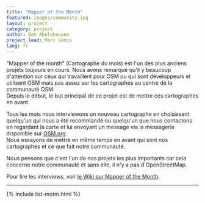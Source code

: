 ```yaml
---
title: "Mapper of the Month"
featured: images/community.jpg
layout: project
category: project
author: Ben Abelshausen
project_lead: Marc Gemis
lang: fr
---
```


"Mapper of the month" (Cartographe du mois) est l'un des plus anciens projets toujours en cours. Nous avons remarqué qu'il y beaucoup d'attention sur ceux qui travaillent pour OSM ou qui sont développeurs et utilisent OSM mais pas assez sur les cartographes au centre de la communauté OSM.  
Depuis le début, le but principal de ce projet est de mettre ces cartographes en avant.

Tous les mois nous interviewons un nouveau cartographe en choisissant quelqu'un qui nous a été recommandé ou quelqu'un que nous contactons en regardant la carte et lui envoyant un message via la messagerie disponible sur [OSM.org](https://osm.org/).  
Nous essayons de mettre en même temps en avant qui sont nos cartographes et ce que fait notre communauté.

Nous pensons que c'est l'un de nos projets les plus importants car cela concerne notre communauté et sans elle, il n'y a pas d'OpenStreetMap.

Pour lire les interviews, voir [le Wiki sur Mapper of the Month](https://wiki.openstreetmap.org/wiki/WikiProject_Belgium/Belgian_Mapper_of_the_Month).

---

{% include list-motm.html %}
